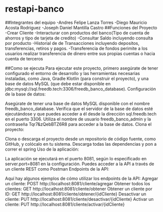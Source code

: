 # restapi-banco

##Integrantes del equipo
 -Andres Felipe Lanza Torres
 -Diego Mauricio Acosta Rodriguez
 -Joseph Daniel Mantilla Castro
##Funciones del Proyecto
-Crear Cliente
-Interacturar con productos del banco(Tipo de cuenta de ahorros y tipo de tarjeta de credito)
-Consultar Saldo incluyendo consulta por producto
-Historial de de Transacciones incluyendo depositos, transferencias, retiros y pagos.
-Transferencia de fondos perimite a los usuarios realizar transferencia de dinero entre sus propias cuentas o hacia cuenta de terceros

##Como se ejecuta
Para ejecutar este proyecto, primero asegúrate de tener configurado el entorno de desarrollo y las herramientas necesarias instaladas, como Java, Gradle Klotlin (para construir el proyecto), y una base de datos MySQL (que debe estar disponible en jdbc:mysql://sql.freedb.tech:3306/freedb_banco_database).
Configuración de la base de datos:

Asegúrate de tener una base de datos MySQL disponible con el nombre freedb_banco_database.
Verifica que el servidor de la base de datos esté ejecutándose y que puedes acceder a él desde la dirección sql.freedb.tech en el puerto 3306.
Utiliza el nombre de usuario freedb_banco_admin y la contraseña Tqr7&zQebBTZ6R8 para acceder a la base de datos.
Clona el proyecto:

Clona o descarga el proyecto desde un repositorio de código fuente, como GitHub, y colócalo en tu sistema.
Descarga todas las dependencias y pon a correr el spring
Uso de la aplicación:

La aplicación se ejecutará en el puerto 8081, según lo especificado en server.port=8081 en la configuración.
Puedes acceder a la API a través de un cliente REST como Postman
Endpoints de la API:

Aquí hay algunos ejemplos de cómo utilizar los endpoints de la API:
Agregar un cliente: POST http://localhost:8081/cliente/agregar
Obtener todos los clientes: GET http://localhost:8081/cliente/obtener
Obtener un cliente por ID: GET http://localhost:8081/cliente/obtener/{idCliente}
Desactivar un cliente: PUT http://localhost:8081/cliente/desactivar/{idCliente}
Activar un cliente: PUT http://localhost:8081/cliente/activar/{idCliente}


